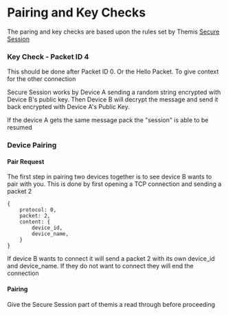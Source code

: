 # Pairing and Key Checks

The paring and key checks are based upon the rules set by Themis [Secure Session](https://docs.cossacklabs.com/themis/crypto-theory/cryptosystems/secure-session/)

### Key Check - Packet ID 4

This should be done after Packet ID 0. Or the Hello Packet. To give context for the other connection

Secure Session works by Device A sending a random string encrypted with Device B's public key.  Then Device B will decrypt the message and send it back encrypted with Device A's Public Key.  

If the device A gets the same message pack the "session" is able to be resumed



### Device Pairing

#### Pair Request

The first step in pairing two devices together is to see device B wants to pair with you. This is done by first opening a TCP connection and sending a packet 2

```json5
{
    protocol: 0,
    packet: 2,
    content: {
        device_id,
        device_name,
    }
}
```

If device B wants to connect it will send a packet 2 with its own device_id and device_name. If they do not want to connect they will end the connection



#### Pairing

Give the Secure Session part of themis a read through before proceeding 




